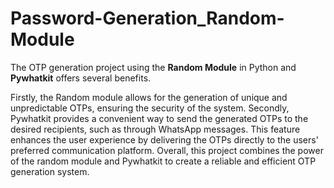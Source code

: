 # Password-Generation_Random-Module

The OTP generation project using the **Random Module** in Python and **Pywhatkit** offers several benefits. 

Firstly, the Random module allows for the generation of unique and unpredictable OTPs, ensuring the security of the system. Secondly, Pywhatkit provides a convenient way to send the generated OTPs to the desired recipients, such as through WhatsApp messages. This feature enhances the user experience by delivering the OTPs directly to the users' preferred communication platform. Overall, this project combines the power of the random module and Pywhatkit to create a reliable and efficient OTP generation system.
